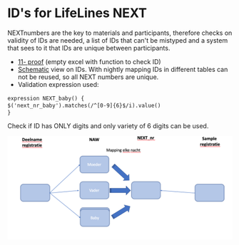 # ID's for LifeLines NEXT

NEXTnumbers are the key to materials and participants, therefore checks on validity of IDs are needed, a list of IDs that can't be mistyped and a system that sees to it that IDs are unique between participants.

* [11- proof](/LifeLinesNEXT/ID/11_proof.xlsx) (empty excel with function to check ID)
* [Schematic](https://github.com/molgenis/molgenis-projects/blob/master/LifeLinesNEXT/ID/issues%20ID_NEXT.pdf) view on IDs. With nightly mapping IDs in different tables can not be reused, so all NEXT numbers are unique.
* Validation expression used:
```
expression NEXT_baby() {
$('next_nr_baby').matches(/^[0-9]{6}$/i).value()
}
```
Check if ID has ONLY digits and only variety of 6 digits can be used.

![NEXT_ID_model](/LifeLinesNEXT/ID/nummers.png)
